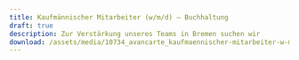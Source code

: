 ```yaml
---
title: Kaufmännischer Mitarbeiter (w/m/d) – Buchhaltung
draft: true
description: Zur Verstärkung unseres Teams in Bremen suchen wir
download: /assets/media/10734_avancarte_kaufmaennischer-mitarbeiter-w-m-d-buchhaltung_bremen.pdf
---
```

